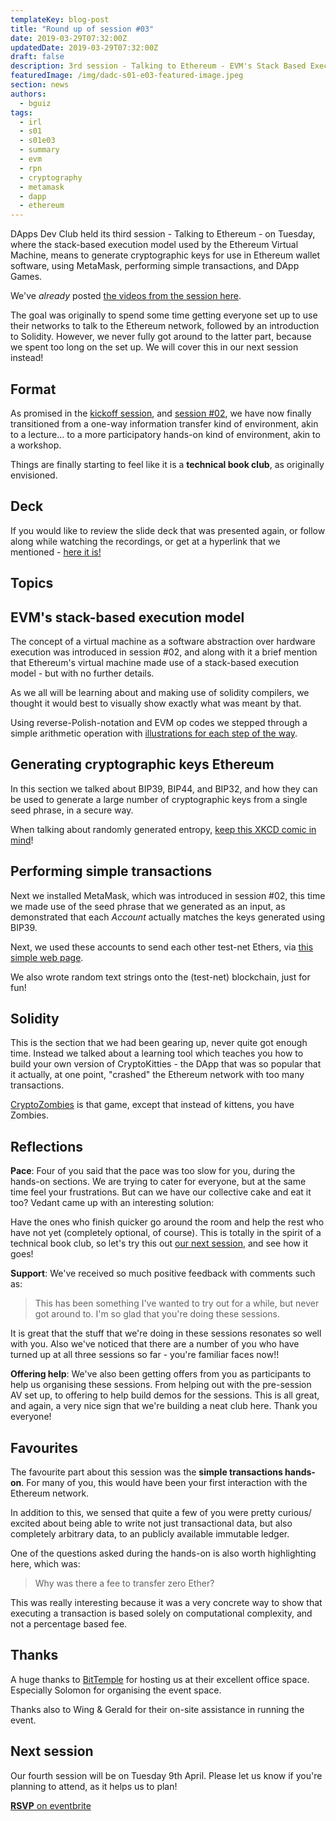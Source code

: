 ```yaml
---
templateKey: blog-post
title: "Round up of session #03"
date: 2019-03-29T07:32:00Z
updatedDate: 2019-03-29T07:32:00Z
draft: false
description: 3rd session - Talking to Ethereum - EVM's Stack Based Execution + Cryptographic Key Generation + MetaMask + Simple Transactions + DApp Games
featuredImage: /img/dadc-s01-e03-featured-image.jpeg
section: news
authors:
  - bguiz
tags:
  - irl
  - s01
  - s01e03
  - summary
  - evm
  - rpn
  - cryptography
  - metamask
  - dapp
  - ethereum
---
```


DApps Dev Club held its third session - Talking to Ethereum - on Tuesday, where the stack-based execution model used by the Ethereum Virtual Machine, means to generate cryptographic keys for use in Ethereum wallet software, using MetaMask, performing simple transactions, and DApp Games.

We've *already* posted
[the videos from the session here](/blog/2019-03-27-dapps-dev-club-3rd-session-videos/).

<!-- excerpt -->

The goal was originally to spend some time getting everyone set up to use their networks to talk to the Ethereum network, followed by an introduction to Solidity.
However, we never fully got around to the latter part, because we spent too long on the set up. We will cover this in our next session instead!

## Format

As promised in the
[kickoff session](https://dappsdev.org/blog/2018-02-25-dapps-dev-club-kickoff-session/), and
[session #02](/blog/2019-03-14-dapps-dev-club-2nd-session-roundup/),
we have now finally transitioned from a one-way information transfer kind of environment, akin to a lecture&hellip;
to a more participatory hands-on kind of environment, akin to a workshop.

Things are finally starting to feel like it is a **technical book club**, as originally envisioned.

## Deck

If you would like to review the slide deck that was presented again, or follow
along while watching the recordings, or get at a hyperlink that we mentioned -
[here it is!](https://dappsdev.org/deck/s01e03/ "DApps Dev Club S01E03 Slide Deck")

## Topics

## EVM's stack-based execution model

The concept of a virtual machine as a software abstraction over hardware execution was introduced in session #02, and along with it a brief mention that Ethereum's virtual machine made use of a stack-based execution model - but with no further details.

As we all will be learning about and making use of solidity compilers, we thought it would best to visually show exactly what was meant by that.

Using reverse-Polish-notation and EVM op codes we stepped through a simple arithmetic operation with [illustrations for each step of the way](/deck/s01e03/#evm_stacks_steps).

## Generating cryptographic keys Ethereum

In this section we talked about BIP39, BIP44, and BIP32, and how they can be used to generate a large number of cryptographic keys from a single seed phrase, in a secure way.

When talking about randomly generated entropy,
[keep this XKCD comic in mind](https://xkcd.com/936/ "XKCD password strength")!

## Performing simple transactions

Next we installed MetaMask, which was introduced in session #02, this time we made use of the seed phrase that we generated as an input, as demonstrated that each *Account* actually matches the keys generated using BIP39.

Next, we used these accounts to send each other test-net Ethers, via
[this simple web page](https://dappsdev.org/hands-on/simple-tx/).

We also wrote random text strings onto the (test-net) blockchain, just for fun!

## Solidity

This is the section that we had been gearing up, never quite got enough time. Instead we talked about a learning tool which teaches you how to build your own version of CryptoKitties - the DApp that was so popular that it actually, at one point, "crashed" the Ethereum network with too many transactions.

[CryptoZombies](https://cryptozombies.io/) is that game, except that instead of kittens, you have Zombies.

## Reflections

**Pace**: Four of you said that the pace was too slow for you, during the hands-on sections. We are trying to cater for everyone, but at the same time feel your frustrations. But can we have our collective cake and eat it too? Vedant came up with an interesting solution:

Have the ones who finish quicker go around the room and help the rest who have not yet (completely optional, of course). This is totally in the spirit of a technical book club, so let's try this out
[our next session](https://dappsdev-s01e04.eventbrite.com/),
and see how it goes!

**Support**: We've received so much positive feedback with comments such as:

> This has been something I've wanted to try out for a while, but never got around to. I'm so glad that you're doing these sessions.

It is great that the stuff that we're doing in these sessions resonates so well with you. Also we've noticed that there are a number of you who have turned up at all three sessions so far - you're familiar faces now!!

**Offering help**: We've also been getting offers from you as participants to help us organising these sessions. From helping out with the pre-session AV set up, to offering to help build demos for the sessions. This is all great, and again, a very nice sign that we're building a neat club here. Thank you everyone!

## Favourites

The favourite part about this session was the **simple transactions hands-on**. For many of you, this would have been your first interaction with the Ethereum network.

In addition to this, we sensed that quite a few of you were pretty curious/ excited about being able to write not just transactional data, but also completely arbitrary data, to an publicly available immutable ledger.

One of the questions asked during the hands-on is also worth highlighting here, which was:

> Why was there a fee to transfer zero Ether?

This was really interesting because it was a very concrete way to show that executing a transaction is based solely on computational complexity, and not a percentage based fee.

## Thanks

A huge thanks to [BitTemple](https://bittemple.io/)
for hosting us at their excellent office space.
Especially Solomon for organising the event space.

Thanks also to Wing & Gerald for their on-site assistance in running the event.

## Next session

Our fourth session will be on Tuesday 9th April. Please let us know if you're
planning to attend, as it helps us to plan!

[**RSVP** on eventbrite](https://dappsdev-s01e04.eventbrite.com/)
